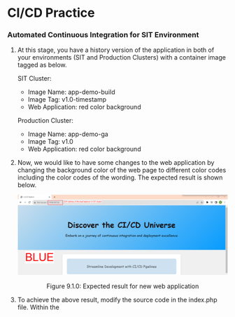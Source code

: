 # CI/CD Practice

### Automated Continuous Integration for SIT Environment
1. At this stage, you have a history version of the application in both of your environments (SIT and Production Clusters) with a container image tagged as below.

    SIT Cluster:
    * Image Name: app-demo-build
    * Image Tag: v1.0-timestamp
    * Web Application: red color background

    Production Cluster:
    * Image Name: app-demo-ga
    * Image Tag: v1.0
    * Web Application: red color background

2. Now, we would like to have some changes to the web application by changing the background color of the web page to different color codes including the color codes of the wording. The expected result is shown below.

    ![figure9.1.0](./images/9.1.0.png)

    <p align="center"> Figure 9.1.0: Expected result for new web application </p>

3. To achieve the above result, modify the source code in the index.php file.  Within the <style> tag, perform the actions as in the below screenshots for the styling of different headers.

    ![figure9.1.1](./images/9.1.1.png)

    <p align="center"> Figure 9.1.1: Modify the scripts in the index.php </p>

4. Once modified, commit the changes to the CodeArts Repo, and you should see the SIT pipeline is automatically triggered upon the source code commit. Verify the web application had changed to the blue color background in SIT environment.

5. Deploy a similar application to the production cluster by manually triggering the pipeline with the settings of below runtime parameters.

    * buildVersion: v1.1
    * imageName: app-demo-ga

6. Verify the web application had changed to the blue color background in SIT environment.

### Blue-Green Deployment Strategy for Production Environment </p>

1. At this stage, you have a new version of the application in the production environment with a container image tag as below.

    Production Cluster:
    * Image Name: app-demo-ga
    * Image Tag: v1.1
    * Web Application: blue color background

2. Now, we are going to simulate the blue-green deployment strategy in the production environment. As shown in Figure 9.2.0, there will be two versions of the web application being deployed to the production cluster where one application is in active mode and another remains idle. The load balancer bound to the production cluster will first point to the current version (blue color background, v1.1) of the web application. If the new version of the application (green color background, v1.2) had tested successfully in the SIT environment, then the load balancer will switch to point to the new version of the web application. In case there is any failure in the new release application, you can easily switch back to the previous version as the version is retained in the production environment.

    ![figure9.2.0](./images/9.2.0.png)

    <p align="center"> Figure 9.2.0: Modify the scripts in the index.php </p>

3. To achieve such a deployment strategy, we need to release a new version of the application to the SIT and Production environment. Modify the source code in the index.php file, within the <style> tag, and perform the actions as in the below screenshots for the styling of different headers.

    ![figure9.2.1](./images/9.2.1.png)

    <p align="center"> Figure 9.2.1: Modify the scripts in the index.php </p>

4. Select the production pipeline for green deployment, set the runtime parameters, and initiate the deployment to deploy the web application to the production cluster. 

    ![figure9.2.2](./images/9.2.2.png)

    <p align="center"> Figure 9.2.2: Configure the runtime parameters to initiate the deployment </p>

5. Navigate to the production cluster management console, you should see two deployments with different image tags.

    ![figure9.2.3](./images/9.2.3.png)

    <p align="center"> Figure 9.2.3: Configure the runtime parameters to initiate the deployment </p>

6. To patch the service from blue deployments to green deployments, we will use the command below. Before patching the service, you should have connected to the production cluster from your local machine by following the steps stated in Connect to CCE using kubectl.
    ```$ kubectl -n ns-devops patch service elb-app-prod  -p '{"spec":{"selector":{"app": "php-fpm-nginx-green"}}}'```

7. If you have successfully patched the service from blue to green deployment, you will see a similar result as the below screenshots.
    Before patching,
    ![figure9.2.4](./images/9.2.4.png)
    
    <p align="center"> Figure 9.2.4: ELB before patching </p>

    ![figure9.2.5](./images/9.2.5.png)
    
    <p align="center"> Figure 9.2.5: Web Application before patching </p>

    After patching,
    ![figure9.2.6](./images/9.2.6.png)
    
    <p align="center"> Figure 9.2.6: ELB after patching </p>

    ![figure9.2.7](./images/9.2.7.png)
    
    <p align="center"> Figure 9.2.7: Web Application after patching </p>

### Version control rollback with the use of image tagging for the production environment

To simulate the version control rollback in the production environment, we need to patch the service back to the blue deployment from the last step. This is because the deployment contains two versions of the web application (red and blue color background). We can simulate the scenario of version rollback of the web application from version v1.1 (blue color background) to v1.0 (red color background). 

1. First, run the command below to point the ELB to the blue deployment.

    ![figure9.3.0](./images/9.3.0.png)
    
    <p align="center"> Figure 9.3.0: ELB of Production Cluster </p>

2. Access the web application to ensure that the web application is in blue color background.

3. Navigate to the CodeArts Deploy service, and search for the deploy task where the buildVersion is v1.0. Rollback the wen application to v1.0 which represents the red color background.

    ![figure9.3.1](./images/9.3.1.png)
    
    <p align="center"> Figure 9.3.1: Version Rollback </p>

4. Verify the web application had rollback to the history version of the red color background.